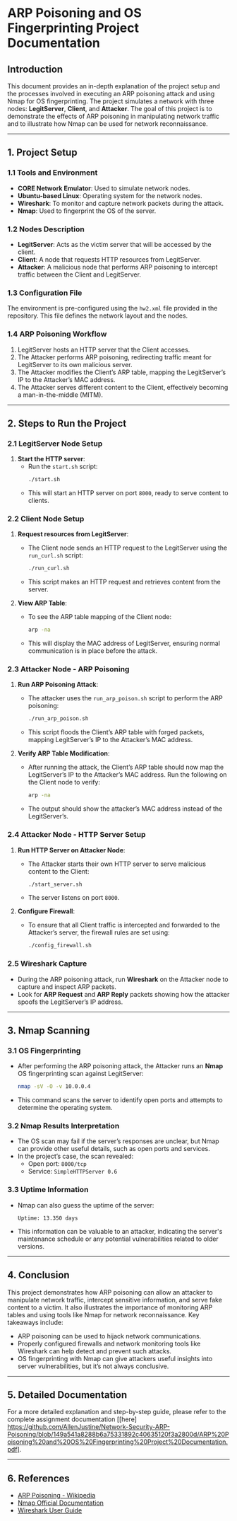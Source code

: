 # ARP Poisoning and OS Fingerprinting Project Documentation

## Introduction
This document provides an in-depth explanation of the project setup and the processes involved in executing an ARP poisoning attack and using Nmap for OS fingerprinting. The project simulates a network with three nodes: **LegitServer**, **Client**, and **Attacker**. The goal of this project is to demonstrate the effects of ARP poisoning in manipulating network traffic and to illustrate how Nmap can be used for network reconnaissance.

---

## 1. Project Setup

### 1.1 Tools and Environment
- **CORE Network Emulator**: Used to simulate network nodes.
- **Ubuntu-based Linux**: Operating system for the network nodes.
- **Wireshark**: To monitor and capture network packets during the attack.
- **Nmap**: Used to fingerprint the OS of the server.

### 1.2 Nodes Description
- **LegitServer**: Acts as the victim server that will be accessed by the client.
- **Client**: A node that requests HTTP resources from LegitServer.
- **Attacker**: A malicious node that performs ARP poisoning to intercept traffic between the Client and LegitServer.

### 1.3 Configuration File
The environment is pre-configured using the `hw2.xml` file provided in the repository. This file defines the network layout and the nodes.

### 1.4 ARP Poisoning Workflow
1. LegitServer hosts an HTTP server that the Client accesses.
2. The Attacker performs ARP poisoning, redirecting traffic meant for LegitServer to its own malicious server.
3. The Attacker modifies the Client’s ARP table, mapping the LegitServer’s IP to the Attacker’s MAC address.
4. The Attacker serves different content to the Client, effectively becoming a man-in-the-middle (MITM).

---

## 2. Steps to Run the Project

### 2.1 LegitServer Node Setup
1. **Start the HTTP server**:
   - Run the `start.sh` script:
     ```bash
     ./start.sh
     ```
   - This will start an HTTP server on port `8000`, ready to serve content to clients.

### 2.2 Client Node Setup
1. **Request resources from LegitServer**:
   - The Client node sends an HTTP request to the LegitServer using the `run_curl.sh` script:
     ```bash
     ./run_curl.sh
     ```
   - This script makes an HTTP request and retrieves content from the server.

2. **View ARP Table**:
   - To see the ARP table mapping of the Client node:
     ```bash
     arp -na
     ```
   - This will display the MAC address of LegitServer, ensuring normal communication is in place before the attack.

### 2.3 Attacker Node - ARP Poisoning
1. **Run ARP Poisoning Attack**:
   - The attacker uses the `run_arp_poison.sh` script to perform the ARP poisoning:
     ```bash
     ./run_arp_poison.sh
     ```
   - This script floods the Client’s ARP table with forged packets, mapping LegitServer’s IP to the Attacker’s MAC address.

2. **Verify ARP Table Modification**:
   - After running the attack, the Client’s ARP table should now map the LegitServer’s IP to the Attacker’s MAC address. Run the following on the Client node to verify:
     ```bash
     arp -na
     ```
   - The output should show the attacker’s MAC address instead of the LegitServer’s.

### 2.4 Attacker Node - HTTP Server Setup
1. **Run HTTP Server on Attacker Node**:
   - The Attacker starts their own HTTP server to serve malicious content to the Client:
     ```bash
     ./start_server.sh
     ```
   - The server listens on port `8000`.

2. **Configure Firewall**:
   - To ensure that all Client traffic is intercepted and forwarded to the Attacker’s server, the firewall rules are set using:
     ```bash
     ./config_firewall.sh
     ```

### 2.5 Wireshark Capture
   - During the ARP poisoning attack, run **Wireshark** on the Attacker node to capture and inspect ARP packets.
   - Look for **ARP Request** and **ARP Reply** packets showing how the attacker spoofs the LegitServer’s IP address.

---

## 3. Nmap Scanning

### 3.1 OS Fingerprinting
   - After performing the ARP poisoning attack, the Attacker runs an **Nmap** OS fingerprinting scan against LegitServer:
     ```bash
     nmap -sV -O -v 10.0.0.4
     ```
   - This command scans the server to identify open ports and attempts to determine the operating system.

### 3.2 Nmap Results Interpretation
   - The OS scan may fail if the server’s responses are unclear, but Nmap can provide other useful details, such as open ports and services.
   - In the project’s case, the scan revealed:
     - Open port: `8000/tcp`
     - Service: `SimpleHTTPServer 0.6`

### 3.3 Uptime Information
   - Nmap can also guess the uptime of the server:
     ```
     Uptime: 13.350 days
     ```
   - This information can be valuable to an attacker, indicating the server's maintenance schedule or any potential vulnerabilities related to older versions.

---

## 4. Conclusion

This project demonstrates how ARP poisoning can allow an attacker to manipulate network traffic, intercept sensitive information, and serve fake content to a victim. It also illustrates the importance of monitoring ARP tables and using tools like Nmap for network reconnaissance. Key takeaways include:

- ARP poisoning can be used to hijack network communications.
- Properly configured firewalls and network monitoring tools like Wireshark can help detect and prevent such attacks.
- OS fingerprinting with Nmap can give attackers useful insights into server vulnerabilities, but it’s not always conclusive.

---

## 5. Detailed Documentation
For a more detailed explanation and step-by-step guide, please refer to the complete assignment documentation [[here] https://github.com/AllenJustine/Network-Security-ARP-Poisoning/blob/149a541a8288b6a75331892c40635120f3a2800d/ARP%20Poisoning%20and%20OS%20Fingerprinting%20Project%20Documentation.pdf].

---

## 6. References
- [ARP Poisoning - Wikipedia](https://en.wikipedia.org/wiki/ARP_spoofing)
- [Nmap Official Documentation](https://nmap.org/book/man.html)
- [Wireshark User Guide](https://www.wireshark.org/docs/wsug_html_chunked/)
